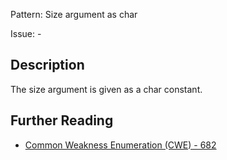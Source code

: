Pattern: Size argument as char

Issue: -

## Description

The size argument is given as a char constant.

## Further Reading

* [Common Weakness Enumeration (CWE) - 682](https://cwe.mitre.org/data/definitions/682.html)